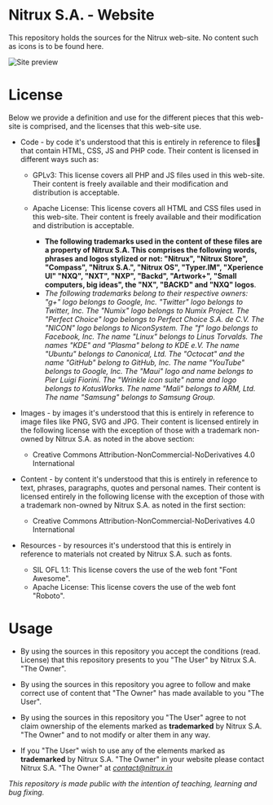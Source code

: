 Nitrux S.A. - Website
==============

This repository holds the sources for the Nitrux web-site. No content such as icons is to be found here.

![Site preview](http://i.imgur.com/VTs0IFw.png "Nitrux S.A. web-site")

License
==============

Below we provide a definition and use for the different pieces that this web-site is comprised, and the licenses that this web-site use.

* Code - by code it's understood that this is entirely in reference to files that contain HTML, CSS, JS and PHP code. Their content is licensed in different ways such as:
    
    * GPLv3: This license covers all PHP and JS files used in this web-site. Their content is freely available and their modification and distribution is acceptable.
    * Apache License: This license covers all HTML and CSS files used in this web-site. Their content is freely available and their modification and distribution is acceptable. 
    
        * **The following trademarks used in the content of these files are a property of Nitrux S.A. This comprises the following words, phrases and logos stylized or not: "Nitrux", "Nitrux Store", "Compass",  "Nitrux S.A.", "Nitrux OS", "Typer.IM", "Xperience UI" "NXQ", "NXT", "NXP", "Backd", "Artwork+", "Small computers, big ideas", the "NX", "BACKD" and "NXQ" logos**. 
        * *The following trademarks belong to their respective    owners: "g+" logo belongs to Google, Inc. "Twitter" logo belongs to Twitter, Inc. The "Numix" logo belongs to Numix Project. The "Perfect Choice" logo belongs to Perfect Choice S.A. de C.V. The "NICON" logo belongs to NiconSystem. The "f" logo belongs to Facebook, Inc. The name "Linux" belongs to Linus Torvalds. The names "KDE" and "Plasma" belong to KDE e.V. The name "Ubuntu" belongs to Canonical, Ltd. The "Octocat" and the name "GitHub" belong to GitHub, Inc. The name "YouTube" belongs to Google, Inc. The "Maui" logo and name belongs to Pier Luigi Fiorini. The "Wrinkle icon suite" name and logo belongs to KotusWorks. The name "Mali" belongs to ARM, Ltd. The name "Samsung" belongs to Samsung Group.*

* Images - by images it's understood that this is entirely in reference to image files like PNG, SVG and JPG. Their content is licensed entirely in the following license with the exception of those with a trademark non-owned by Nitrux S.A. as noted in the above section:

    * Creative Commons Attribution-NonCommercial-NoDerivatives 4.0 International
    
* Content - by content it's understood that this is entirely in reference to text, phrases, paragraphs, quotes and personal names. Their content is licensed entirely in the following license with the exception of those with a trademark non-owned by Nitrux S.A. as noted in the first section:

    * Creative Commons Attribution-NonCommercial-NoDerivatives 4.0 International

* Resources - by resources it's understood that this is entirely in reference to materials not created by Nitrux S.A. such as fonts.

    * SIL OFL 1.1: This license covers the use of the web font "Font Awesome".
    * Apache License: This license covers the use of the web font "Roboto".

Usage
==============

* By using the sources in this repository you accept the conditions (read. License) that this repository presents to you "The User" by Nitrux S.A. "The Owner".

* By using the sources in this repository you agree to follow and make correct use of content that "The Owner" has made available to you "The User".

* By using the sources in this repository you "The User" agree to not claim ownership of the elements marked as **trademarked** by Nitrux S.A. "The Owner" and to not modify or alter them in any way.

* If you "The User" wish to use any of the elements marked as **trademarked** by Nitrux S.A. "The Owner" in your website please contact Nitrux S.A. "The Owner" at *contact@nitrux.in*


*This repository is made public with the intention of teaching, learning and bug fixing.*
